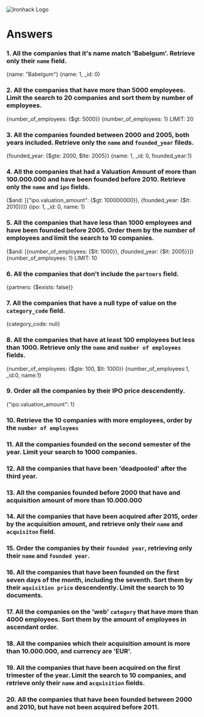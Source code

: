 ![Ironhack Logo](https://i.imgur.com/1QgrNNw.png)

# Answers

### 1. All the companies that it's name match 'Babelgum'. Retrieve only their `name` field.

{name: "Babelgum"}
{name: 1, _id: 0}

### 2. All the companies that have more than 5000 employees. Limit the search to 20 companies and sort them by **number of employees**.

{number_of_employees: {$gt: 5000}}
{number_of_employees: 1}
LIMIT: 20

### 3. All the companies founded between 2000 and 2005, both years included. Retrieve only the `name` and `founded_year` fileds.

{founded_year: {$gte: 2000, $lte: 2005}}
{name: 1, _id: 0, founded_year:1}

### 4. All the companies that had a Valuation Amount of more than 100.000.000 and have been founded before 2010. Retrieve only the `name` and `ipo` fields.

{$and: [{"ipo.valuation_amount": {$gt: 100000000}}, {founded_year: {$lt: 2010}}]}
{ipo: 1, _id: 0, name: 1}

### 5. All the companies that have less than 1000 employees and have been founded before 2005. Order them by the number of employees and limit the search to 10 companies.

{$and: [{number_of_employees: {$lt: 1000}}, {founded_year: {$lt: 2005}}]}
{number_of_employees: 1}
LIMIT: 10

### 6. All the companies that don't include the `partners` field.

{partners: {$exists: false}}

### 7. All the companies that have a null type of value on the `category_code` field.

{category_code: null}

### 8. All the companies that have at least 100 employees but less than 1000. Retrieve only the `name` and `number of employees` fields.

{number_of_employees: {$gte: 100, $lt: 1000}}
{number_of_employees:1, _id:0, name:1}

### 9. Order all the companies by their IPO price descendently.

{"ipo.valuation_amount": 1}

### 10. Retrieve the 10 companies with more employees, order by the `number of employees`

<!-- Your Code Goes Here -->

### 11. All the companies founded on the second semester of the year. Limit your search to 1000 companies.

<!-- Your Code Goes Here -->

### 12. All the companies that have been 'deadpooled' after the third year.

<!-- Your Code Goes Here -->

### 13. All the companies founded before 2000 that have and acquisition amount of more than 10.000.000

<!-- Your Code Goes Here -->

### 14. All the companies that have been acquired after 2015, order by the acquisition amount, and retrieve only their `name` and `acquisiton` field.

<!-- Your Code Goes Here -->

### 15. Order the companies by their `founded year`, retrieving only their `name` and `founded year`.

<!-- Your Code Goes Here -->

### 16. All the companies that have been founded on the first seven days of the month, including the seventh. Sort them by their `aquisition price` descendently. Limit the search to 10 documents.

<!-- Your Code Goes Here -->

### 17. All the companies on the 'web' `category` that have more than 4000 employees. Sort them by the amount of employees in ascendant order.

<!-- Your Code Goes Here -->

### 18. All the companies which their acquisition amount is more than 10.000.000, and currency are 'EUR'.

<!-- Your Code Goes Here -->

### 19. All the companies that have been acquired on the first trimester of the year. Limit the search to 10 companies, and retrieve only their `name` and `acquisition` fields.

<!-- Your Code Goes Here -->

### 20. All the companies that have been founded between 2000 and 2010, but have not been acquired before 2011.

<!-- Your Code Goes Here -->
